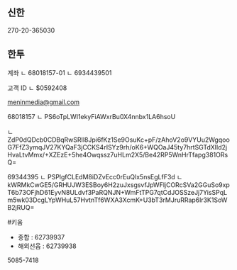 ## 신한
270-20-365030

## 한투
계좌
ㄴ 68018157-01
ㄴ 6934439501


고객 ID
ㄴ 	$0592408

meninmedia@gmail.com


68018157
ㄴ PS6oTpLWl1ekyFiAWxrBu0X4nnbx1LA6hsoU

ㄴ ZdP0dQDcb0CDBqRwSRIl8Jpi6fKz1Se9OsuKc+pF/zAhoV2o9VYUu2WgqooG7FfZ3ymqJV27KYQaF3jCCKS4rISYz9rh/oK6+WQOaJ45ty7hrtSGTdXIld2jHvaLtvMmx/+XZEzE+5he4Owqssz7uHLm2X5/Be42RP5WnHrTfapg381ORsQ=


69344395
ㄴ PSPlgfCLEdM8iDZvEcc0rEuQlx5nsEgLfF3d
ㄴ kWRMkCwGE5/GRHUJW3ESBoy6H2zuJxsgsvfJpWFljCORcSVa2GGuSo9xpT6b73OFjhD61EyvN8ULdvf3PaRQNJN+WmFtTPG7qtCdJOSSzeJj7YisSPqLm5wk03DcgLYpWHuL57HvtnTf6WXA3XcmK+U3bT3rMJruRRap6lr3K1SoWB2jRUQ=


#키움
- 종합 : 62739937
- 해외선옵 : 62739938

5085-7418
